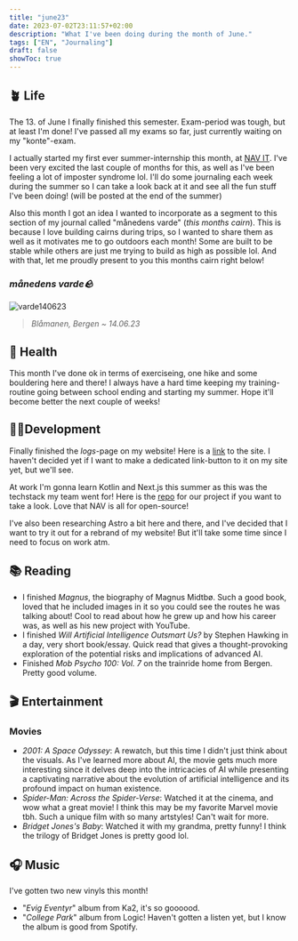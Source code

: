 ```yaml
---
title: "june23"
date: 2023-07-02T23:11:57+02:00
description: "What I've been doing during the month of June."
tags: ["EN", "Journaling"]
draft: false
showToc: true
---
```


## 🪴 Life
The 13. of June I finally finished this semester. Exam-period was tough, but at least I'm done! I've passed all my exams so far, just currently waiting on my "konte"-exam.

I actually started my first ever summer-internship this month, at [NAV IT](https://www.detsombetyrnoe.no/). I've been very excited the last couple of months for this, as well as I've been feeling a lot of imposter syndrome lol. I'll do some journaling each week during the summer so I can take a look back at it and see all the fun stuff I've been doing! (will be posted at the end of the summer)

Also this month I got an idea I wanted to incorporate as a segment to this section of my journal called "månedens varde" (*this months cairn*). This is because I love building cairns during trips, so I wanted to share them as well as it motivates me to go outdoors each month! Some are built to be stable while others are just me trying to build as high as possible lol. And with that, let me proudly present to you this months cairn right below!

### *månedens varde🪨*
![varde140623](/img/journaling/varder/varde140623.jpg)
> *Blåmanen, Bergen ~ 14.06.23*

## 💪 Health
This month I've done ok in terms of exerciseing, one hike and some bouldering here and there! I always have a hard time keeping my training-routine going between school ending and starting my summer. Hope it'll become better the next couple of weeks!

## 👨‍💻Development
Finally finished the *logs*-page on my website! Here is a [link](https://kjelsrud.dev/logs) to the site. I haven't decided yet if I want to make a dedicated link-button to it on my site yet, but we'll see.

At work I'm gonna learn Kotlin and Next.js this summer as this was the techstack my team went for! Here is the [repo](https://github.com/navikt/helse-sprik) for our project if you want to take a look. Love that NAV is all for open-source!

I've also been researching Astro a bit here and there, and I've decided that I want to try it out for a rebrand of my website! But it'll take some time since I need to focus on work atm.

## 📚 Reading
- I finished *Magnus*, the biography of Magnus Midtbø. Such a good book, loved that he included images in it so you could see the routes he was talking about! Cool to read about how he grew up and how his career was, as well as his new project with YouTube.
- I finished *Will Artificial Intelligence Outsmart Us?* by Stephen Hawking in a day, very short book/essay. Quick read that gives a thought-provoking exploration of the potential risks and implications of advanced AI. 
- Finished *Mob Psycho 100: Vol. 7* on the trainride home from Bergen. Pretty good volume.

## 🎬 Entertainment
### Movies
- *2001: A Space Odyssey*: A rewatch, but this time I didn't just think about the visuals. As I've learned more about AI, the movie gets much more interesting since it delves deep into the intricacies of AI while presenting a captivating narrative about the evolution of artificial intelligence and its profound impact on human existence.
- *Spider-Man: Across the Spider-Verse*: Watched it at the cinema, and wow what a great movie! I think this may be my favorite Marvel movie tbh. Such a unique film with so many artstyles! Can't wait for more.
- *Bridget Jones's Baby*: Watched it with my grandma, pretty funny! I think the trilogy of Bridget Jones is pretty good lol.

## 🎧 Music
I've gotten two new vinyls this month!
- "*Evig Eventyr*" album from Ka2, it's so goooood.
- "*College Park*" album from Logic! Haven't gotten a listen yet, but I know the album is good from Spotify.